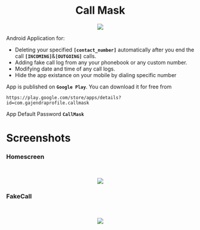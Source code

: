 <h1 align="center">Call Mask</h1>

<p align="center">
  <img src="https://cloud.githubusercontent.com/assets/12548071/24028417/abf71d76-0ac6-11e7-9964-c89d7b966479.png">
</p>

Android Application for:

 * Deleting your specified <b>`[contact_number]`</b> automatically after you end the call <b>`[INCOMING]`</b>&<b>`[OUTGOING]`</b> calls.
 * Adding fake call log from any your phonebook or any custom number.
 * Modifying date and time of any call logs.
 * Hide the app existance on your mobile by dialing specific number


App is published on <b>`Google Play`</b>. You can download it for free from 

```
https://play.google.com/store/apps/details?id=com.gajendraprofile.callmask
```

App Default Password <b>`CallMask`</b>

<h1>Screenshots</h1>

<h3>Homescreen</h3><br>

<p align="center">
  <img src="https://cloud.githubusercontent.com/assets/12548071/24028375/4ba8918e-0ac6-11e7-9735-b7f2f2a93de3.png">
</p>


<h3>FakeCall</h3><br>

<p align="center">
  <img src="https://cloud.githubusercontent.com/assets/12548071/24028416/a968cb4a-0ac6-11e7-8a1b-a982bc85e023.png">
</p>
